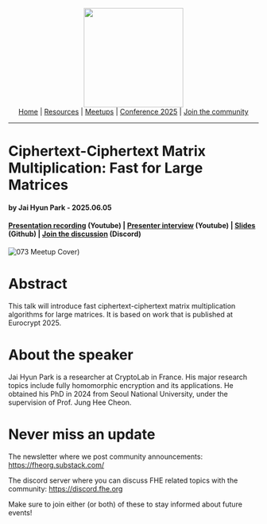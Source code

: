 <!-- Main header navigation -->
<p align="center">
  <img width="200" src="https://user-images.githubusercontent.com/5758427/180978488-db825482-5a58-4c7c-9589-c494a6f0be04.png"><br/>
  <a href="https://fhe-org.github.io">Home</a> | <a href="https://fhe-org.github.io/resources">Resources</a> | <a href="https://fhe-org.github.io/meetups/">Meetups</a> | <a href="https://fhe-org.github.io/conferences/conference-2025/">Conference 2025</a> | <a href="https://fhe-org.github.io/community">Join the community</a>
</p>
<hr/>
<!-- /Main header navigation -->

#  Ciphertext-Ciphertext Matrix Multiplication: Fast for Large Matrices
#### by Jai Hyun Park - 2025.06.05
#### <a href="https://www.youtube.com/watch?v=ooodnjOwOgg&list=PLnbmMskCVh1chnSM8Jjy6Nk3IH6fpn7MM&index=1">Presentation recording</a> (Youtube) | <a href="https://youtu.be/3I0dHkoAK3A">Presenter interview</a> (Youtube) | <a href ="https://github.com/user-attachments/files/20612563/fheorg_20250605.pdf"> Slides<a/> (Github) | <a href="https://discord.fhe.org">Join the discussion</a> (Discord)

![073 Meetup Cover)](https://github.com/user-attachments/assets/9903c3be-099a-4489-b095-10946c66cc61)

# Abstract

This talk will introduce fast ciphertext-ciphertext matrix multiplication algorithms for large matrices. It is based on work that is published at Eurocrypt 2025. 

# About the speaker

Jai Hyun Park is a researcher at CryptoLab in France. His major research topics include fully homomorphic encryption and its applications. He obtained his PhD in 2024 from Seoul National University, under the supervision of Prof. Jung Hee Cheon. 

# Never miss an update

The newsletter where we post community announcements: https://fheorg.substack.com/

The discord server where you can discuss FHE related topics with the community: https://discord.fhe.org

Make sure to join either (or both) of these to stay informed about future events!

